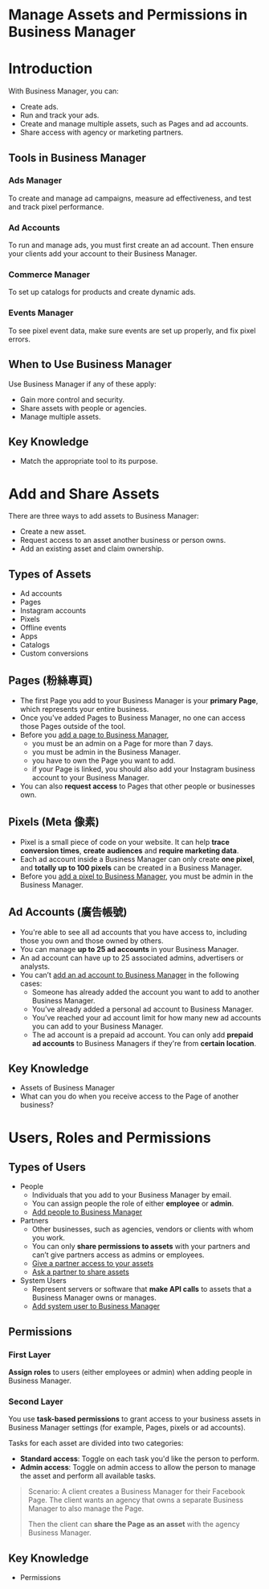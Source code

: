 # Manage Assets and Permissions in Business Manager

# Introduction
With Business Manager, you can:
- Create ads.
- Run and track your ads.
- Create and manage multiple assets, such as Pages and ad accounts.
- Share access with agency or marketing partners.

## Tools in Business Manager
### Ads Manager
To create and manage ad campaigns, measure ad effectiveness, and test and track pixel performance.
### Ad Accounts
To run and manage ads, you must first create an ad account. Then ensure your clients add your account to their Business Manager.
### Commerce Manager
To set up catalogs for products and create dynamic ads.
### Events Manager
To see pixel event data, make sure events are set up properly, and fix pixel errors.

## When to Use Business Manager
Use Business Manager if any of these apply:
- Gain more control and security.
- Share assets with people or agencies.
- Manage multiple assets.

## Key Knowledge
- Match the appropriate tool to its purpose.

# Add and Share Assets
There are three ways to add assets to Business Manager:
- Create a new asset.
- Request access to an asset another business or person owns.
- Add an existing asset and claim ownership.

## Types of Assets
- Ad accounts
- Pages
- Instagram accounts
- Pixels
- Offline events
- Apps
- Catalogs
- Custom conversions

## Pages (粉絲專頁)
- The first Page you add to your Business Manager is your **primary Page**, which represents your entire business.
- Once you've added Pages to Business Manager, no one can access those Pages outside of the tool.
- Before you [add a page to Business Manager](https://www.facebook.com/business/help/720478807965744?id=420299598837059),
    - you must be an admin on a Page for more than 7 days.
    - you must be admin in the Business Manager.
    - you have to own the Page you want to add.
    - if your Page is linked, you should also add your Instagram business account to your Business Manager.
- You can also **request access** to Pages that other people or businesses own.

## Pixels (Meta 像素)
- Pixel is a small piece of code on your website. It can help **trace conversion times**, **create audiences** and **require marketing data**.
- Each ad account inside a Business Manager can only create **one pixel**, and **totally up to 100 pixels** can be created in a Business Manager.
- Before you [add a pixel to Business Manager,](https://www.facebook.com/business/help/314143995668266?id=1205376682832142) you must be admin in the Business Manager.

## Ad Accounts (廣告帳號)
- You're able to see all ad accounts that you have access to, including those you own and those owned by others.
- You can manage **up to 25 ad accounts** in your Business Manager.
- An ad account can have up to 25 associated admins, advertisers or analysts.
- You can’t [add an ad account to Business Manager](https://www.facebook.com/business/help/910137316041095?id=420299598837059&helpref=search&sr=1&query=request%20access%20to%20ad%20account) in the following cases:
    - Someone has already added the account you want to add to another Business Manager.
    - You’ve already added a personal ad account to Business Manager.
    - You’ve reached your ad account limit for how many new ad accounts you can add to your Business Manager.
    - The ad account is a prepaid ad account. You can only add **prepaid ad accounts** to Business Managers if they're from **certain location**.

## Key Knowledge
- Assets of Business Manager
- What can you do when you receive access to the Page of another business?

# Users, Roles and Permissions

## Types of Users
- People
    - Individuals that you add to your Business Manager by email.
    - You can assign people the role of either **employee** or **admin**.
    - [Add people to Business Manager](https://www.facebook.com/business/help/2169003770027706?id=2190812977867143)
- Partners
    - Other businesses, such as agencies, vendors or clients with whom you work.
    - You can only **share permissions to assets** with your partners and can’t give partners access as admins or employees.
    - [Give a partner access to your assets](https://www.facebook.com/business/help/1717412048538897?id=2190812977867143)
    - [Ask a partner to share assets](https://www.facebook.com/business/help/408759743051505?id=2190812977867143)
- System Users
    - Represent servers or software that **make API calls** to assets that a Business Manager owns or manages.
    - [Add system user to Business Manager](https://www.facebook.com/business/help/503306463479099?id=2190812977867143)

## Permissions
### First Layer
**Assign roles** to users (either employees or admin) when adding people in Business Manager.

### Second Layer
You use **task-based permissions** to grant access to your business assets in Business Manager settings (for example, Pages, pixels or ad accounts).

Tasks for each asset are divided into two categories:
- **Standard access**: Toggle on each task you'd like the person to perform.
- **Admin access**: Toggle on admin access to allow the person to manage the asset and perform all available tasks.

> Scenario: A client creates a Business Manager for their Facebook Page. The client wants an agency that owns a separate Business Manager to also manage the Page.
>
> Then the client can **share the Page as an asset** with the agency Business Manager.

## Key Knowledge
- Permissions